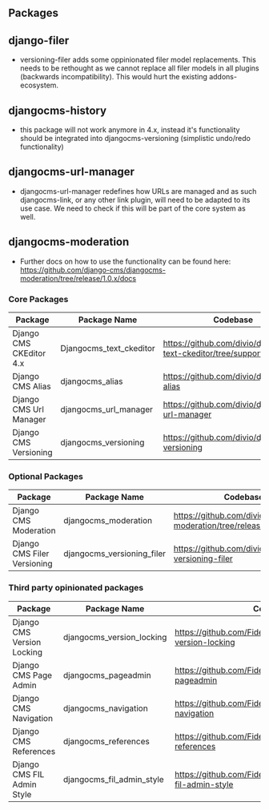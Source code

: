 ## Packages

## django-filer

- versioning-filer adds some oppinionated filer model replacements. This needs to be rethought as we cannot replace all filer models in all plugins (backwards incompatibility). This would hurt the existing addons-ecosystem.

## djangocms-history

- this package will not work anymore in 4.x, instead it's functionality should be integrated into djangocms-versioning (simplistic undo/redo functionality)

## djangocms-url-manager

- djangocms-url-manager redefines how URLs are managed and as such djangocms-link, or any other link plugin, will need to be adapted to its use case. We need to check if this will be part of the core system as well.

## djangocms-moderation

- Further docs on how to use the functionality can be found here: https://github.com/django-cms/djangocms-moderation/tree/release/1.0.x/docs


### Core Packages

| Package                     | Package Name               | Codebase                                                            | Documentation                                                                  |
| --------------------------- | -------------------------- | ------------------------------------------------------------------- | ------------------------------------------------------------------------------ |
| Django CMS CKEditor 4.x     | Djangocms_text_ckeditor    | https://github.com/divio/djangocms-text-ckeditor/tree/support/4.0.x | https://github.com/divio/djangocms-text-ckeditor/blob/support/4.0.x/README.rst |
| Django CMS Alias            | djangocms_alias            | https://github.com/divio/djangocms-alias                            | https://github.com/divio/djangocms-alias/blob/master/README.rst                |
| Django CMS Url Manager      | djangocms_url_manager      | https://github.com/divio/djangocms-url-manager                      | https://github.com/divio/djangocms-url-manager/blob/master/README.rst          |
| Django CMS Versioning       | djangocms_versioning       | https://github.com/divio/djangocms-versioning                       | https://github.com/divio/djangocms-versioning/tree/master/docs                 |

### Optional Packages

| Package                     | Package Name               | Codebase                                                            | Documentation                                                                  |
| --------------------------- | -------------------------- | ------------------------------------------------------------------- | ------------------------------------------------------------------------------ |
| Django CMS Moderation       | djangocms_moderation       | https://github.com/divio/djangocms-moderation/tree/release/1.0.x    | https://github.com/divio/djangocms-moderation/tree/release/1.0.x/docs          |
| Django CMS Filer Versioning | djangocms_versioning_filer | https://github.com/divio/djangocms-versioning-filer                 | https://github.com/divio/djangocms-versioning-filer/blob/master/README.rst     |

### Third party opinionated packages

| Package                    | Package Name              | Codebase                                                           | Documentation                                                                             |
| -------------------------- | ------------------------- | ------------------------------------------------------------------ | ----------------------------------------------------------------------------------------- |
| Django CMS Version Locking | djangocms_version_locking | https://github.com/FidelityInternational/djangocms-version-locking | https://github.com/FidelityInternational/djangocms-version-locking/blob/master/README.rst |
| Django CMS Page Admin      | djangocms_pageadmin       | https://github.com/FidelityInternational/djangocms-pageadmin       | https://github.com/FidelityInternational/djangocms-pageadmin/tree/master/docs             |
| Django CMS Navigation      | djangocms_navigation      | https://github.com/FidelityInternational/djangocms-navigation      | https://github.com/FidelityInternational/djangocms-navigation/blob/master/README.rst      |
| Django CMS References      | djangocms_references      | https://github.com/FidelityInternational/djangocms-references      | https://github.com/FidelityInternational/djangocms-references/tree/master/docs            |
| Django CMS FIL Admin Style | djangocms_fil_admin_style | https://github.com/FidelityInternational/djangocms-fil-admin-style |                                                                                           |
